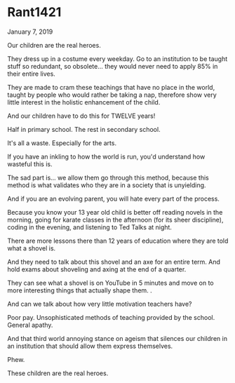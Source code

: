 # Rant1421


January 7, 2019

Our children are the real heroes.

They dress up in a costume every weekday. Go to an institution to be taught stuff so redundant, so obsolete... they would never need to apply 85% in their entire lives.

They are made to cram these teachings that have no place in the world, taught by people who would rather be taking a nap, therefore show very little interest in the holistic enhancement of the child.

And our children have to do this for TWELVE years!

Half in primary school. The rest in secondary school.

It's all a waste. Especially for the arts.

If you have an inkling to how the world is run, you'd understand how wasteful this is.

The sad part is... we allow them go through this method, because this method is what validates who they are in a society that is unyielding.

And if you are an evolving parent, you will hate every part of the process.

Because you know your 13 year old child is better off reading novels in the morning, going for karate classes in the afternoon (for its sheer discipline), coding in the evening, and listening to Ted Talks at night.

There are more lessons there than 12 years of education where they are told what a shovel is.

And they need to talk about this shovel and an axe for an entire term. And hold exams about shoveling and axing at the end of a quarter.

They can see what a shovel is on YouTube in 5 minutes and move on to more interesting things that actually shape them. 
.

And can we talk about how very little motivation teachers have?

Poor pay. Unsophisticated methods of teaching provided by the school. General apathy.

And that third world annoying stance on ageism that silences our children in an institution that should allow them express themselves. 

Phew.

These children are the real heroes.